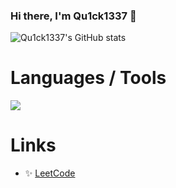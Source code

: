 ### Hi there, I'm Qu1ck1337 👋
![Qu1ck1337's GitHub stats](https://github-readme-stats.vercel.app/api?username=Qu1ck1337&show_icons=true&theme=tokyonight)

# Languages / Tools
<div >
	<img src="https://skillicons.dev/icons?i=python,django,fastapi,html,css,js,react,cs,mongodb,postgresql,git,docker,linux,rabbitmq,kafka,postman" />
</div>

# Links
- ✨ [LeetCode](https://leetcode.com/u/Qu1ck_1337/)
<!--
**Qu1ck1337/Qu1ck1337** is a ✨ _special_ ✨ repository because its `README.md` (this file) appears on your GitHub profile.

Here are some ideas to get you started:

- 🔭 I’m currently working on ...
- 🌱 I’m currently learning ...
- 👯 I’m looking to collaborate on ...
- 🤔 I’m looking for help with ...
- 💬 Ask me about ...
- 📫 How to reach me: ...
- 😄 Pronouns: ...
- ⚡ Fun fact: ...
-->
